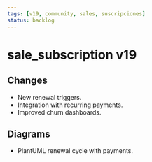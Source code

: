 ```yaml
---
tags: [v19, community, sales, suscripciones]
status: backlog
---
```

# sale_subscription v19

## Changes
- New renewal triggers.
- Integration with recurring payments.
- Improved churn dashboards.

## Diagrams
- PlantUML renewal cycle with payments.




